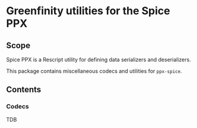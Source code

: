 # Greenfinity utilities for the Spice PPX

## Scope

Spice PPX is a Rescript utility for defining data serializers and deserializers.

This package contains miscellaneous codecs and utilities for `ppx-spice`.

## Contents

### Codecs

TDB
